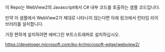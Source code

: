 ﻿이 Repo는 WebView2의 Javascript에서 C# 내부 코드를 호출하는 샘플 코드입니다.

만약 이 샘플에서 WebView2가 제대로 나타나지 않는다면 아래 링크에서 런타임 라이브러리를 설치합니다.

가장 편하게 설치하려면 에버그린 부트스트래퍼로 설치하십시오.

https://developer.microsoft.com/ko-kr/microsoft-edge/webview2/